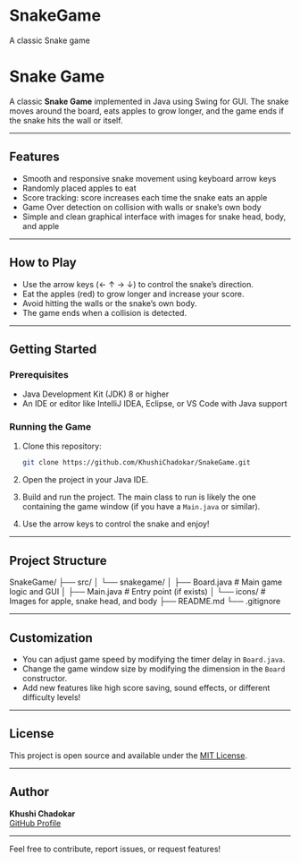# SnakeGame
A classic Snake game
# Snake Game

A classic **Snake Game** implemented in Java using Swing for GUI. The snake moves around the board, eats apples to grow longer, and the game ends if the snake hits the wall or itself.

---

## Features

- Smooth and responsive snake movement using keyboard arrow keys
- Randomly placed apples to eat
- Score tracking: score increases each time the snake eats an apple
- Game Over detection on collision with walls or snake’s own body
- Simple and clean graphical interface with images for snake head, body, and apple

---

## How to Play

- Use the arrow keys (← ↑ → ↓) to control the snake’s direction.
- Eat the apples (red) to grow longer and increase your score.
- Avoid hitting the walls or the snake’s own body.
- The game ends when a collision is detected.

---

## Getting Started

### Prerequisites

- Java Development Kit (JDK) 8 or higher
- An IDE or editor like IntelliJ IDEA, Eclipse, or VS Code with Java support

### Running the Game

1. Clone this repository:

    ```bash
    git clone https://github.com/KhushiChadokar/SnakeGame.git
    ```

2. Open the project in your Java IDE.

3. Build and run the project. The main class to run is likely the one containing the game window (if you have a `Main.java` or similar).

4. Use the arrow keys to control the snake and enjoy!

---

## Project Structure

SnakeGame/
├── src/
│ └── snakegame/
│ ├── Board.java # Main game logic and GUI
│ ├── Main.java # Entry point (if exists)
│ └── icons/ # Images for apple, snake head, and body
├── README.md
└── .gitignore


---


## Customization

- You can adjust game speed by modifying the timer delay in `Board.java`.
- Change the game window size by modifying the dimension in the `Board` constructor.
- Add new features like high score saving, sound effects, or different difficulty levels!

---

## License

This project is open source and available under the [MIT License](LICENSE).

---

## Author

**Khushi Chadokar**  
[GitHub Profile](https://github.com/KhushiChadokar)

---

Feel free to contribute, report issues, or request features!

